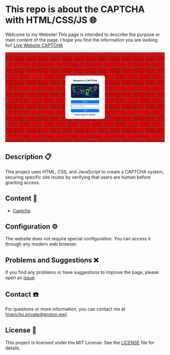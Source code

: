 # This repo is about the CAPTCHA with HTML/CSS/JS 🌐

Welcome to my Website! This page is intended to describe the purpose or main content of the page. I hope you find the information you are looking for! [Live Website CAPTCHA]([index.html](https://marichu-kt.github.io/WEBSITE-CAPTCHA/index.html))


![Icono](/images/banner.png)


## Description 📋

This project uses HTML, CSS, and JavaScript to create a CAPTCHA system, securing specific site routes by verifying that users are human before granting access.

## Content 📝

- [Captcha](index.html)


## Configuration ⚙️

The website does not require special configuration. You can access it through any modern web browser.

## Problems and Suggestions ❌

If you find any problems or have suggestions to improve the page, please open an [issue](https://github.com/marichu-kt/Bootstrap-Ejercicio-1/issues).

## Contact ☎️

For questions or more information, you can contact me at [marichu.private@proton.me].


## License 📄

This project is licensed under the MIT License. See the [LICENSE](LICENSE) file for details.
